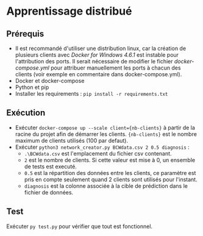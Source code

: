 # Apprentissage distribué

## Prérequis
- Il est recommandé d'utiliser une distribution linux, car la création de plusieurs clients avec *Docker for Windows 4.6.1* est instable pour l'attribution des ports. Il serait nécessaire de modifier le fichier *docker-compose.yml* pour attribuer manuellement les ports à chacun des clients (voir exemple en commentaire dans docker-compose.yml). 
- Docker et docker-compose
- Python et pip
- Installer les requirements : ```pip install -r requirements.txt```

## Exécution

- Exécuter ```docker-compose up --scale client={nb-clients}``` à partir de la racine du projet afin de démarrer les clients. ```{nb-clients}``` est le nombre maximum de clients utilisés (100 par defaut).
- Exécuter ```python3 network_creator.py BCWdata.csv 2 0.5 diagnosis``` :
    - ```.\BCWdata.csv``` est l'emplacement du fichier csv contenant.
    - ```2``` est le nombre de clients. Si cette valeur est mise à 0, un ensemble de tests est executé.
    - ```0.5``` est la répartition des données entre les clients, ce paramètre est pris en compte seulement quand 2 clients sont utilisés pour l'instant.
    - ```diagnosis``` est la colonne associée à la cible de prédiction dans le fichier de données.


## Test
Exécuter ```py test.py``` pour vérifier que tout est fonctionnel.